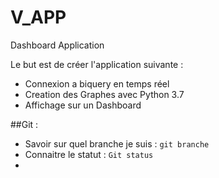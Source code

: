# V_APP
Dashboard Application

Le but est de créer l'application suivante :
- Connexion a biquery en temps réel 
- Creation des Graphes avec Python 3.7
- Affichage sur un Dashboard

##Git : 
- Savoir sur quel branche je suis : `git branche`
- Connaitre le statut : `Git status`
- 

